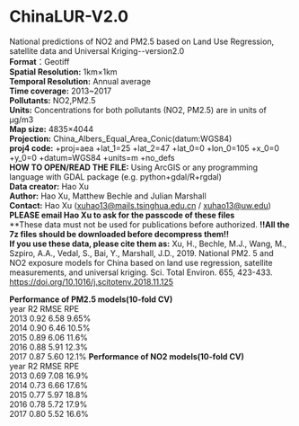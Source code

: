 # ChinaLUR-V2.0
National predictions of NO2 and PM2.5 based on Land Use Regression, satellite data and Universal Kriging--version2.0    
**Format**：Geotiff      
**Spatial Resolution:** 1km×1km     
**Temporal Resolution:** Annual average      
**Time coverage:** 2013~2017     
**Pollutants:** NO2,PM2.5      
**Units:** Concentrations for both pollutants (NO2, PM2.5) are in units of μg/m3        
**Map size:** 4835×4044        
**Projection:** China_Albers_Equal_Area_Conic(datum:WGS84)     
**proj4 code:** +proj=aea +lat_1=25 +lat_2=47 +lat_0=0 +lon_0=105 +x_0=0 +y_0=0 +datum=WGS84 +units=m +no_defs     
**HOW TO OPEN/READ THE FILE:** Using ArcGIS or any programming language with GDAL package (e.g. python+gdal/R+rgdal)    
**Data creator:** Hao Xu      
**Author:**  Hao Xu, Matthew Bechle and Julian Marshall     
**Contact:** Hao Xu (xuhao13@mails.tsinghua.edu.cn / xuhao13@uw.edu)     
**PLEASE email Hao Xu to ask for the passcode of these files**     
**These data must not be used for publications before authorized. 
**!!All the 7z files should be downloaded before decompress them!!**                   
**If you use these data, please cite them as:**
Xu, H., Bechle, M.J., Wang, M., Szpiro, A.A., Vedal, S., Bai, Y., Marshall, J.D., 2019. National PM2. 5 and NO2 exposure models for China based on land use regression, satellite measurements, and universal kriging. Sci. Total Environ. 655, 423-433. https://doi.org/10.1016/j.scitotenv.2018.11.125

**Performance of PM2.5 models(10-fold CV)**                     
year  R2	RMSE RPE                    
2013	0.92	6.58	9.65%                
2014	0.90	6.46	10.5%                 
2015	0.89	6.06	11.6%              
2016	0.88	5.91	12.3%           
2017	0.87	5.60	12.1%
**Performance of NO2 models(10-fold CV)**                     
year  R2	RMSE RPE                
2013	0.69 	7.08 	16.9%               
2014	0.73 	6.66 	17.6%               
2015	0.77 	5.97 	18.8%                     
2016	0.78 	5.72 	17.9%                    
2017	0.80 	5.52 	16.6%


